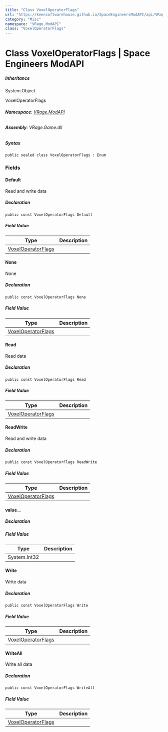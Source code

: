 ```yaml
---
title: "Class VoxelOperatorFlags"
url: "https://keensoftwarehouse.github.io/SpaceEngineersModAPI/api/VRage.ModAPI.VoxelOperatorFlags.html"
category: "Misc"
namespace: "VRage.ModAPI"
class: "VoxelOperatorFlags"
---
```


# Class VoxelOperatorFlags | Space Engineers ModAPI

##### Inheritance

System.Object

VoxelOperatorFlags

###### **Namespace**: [VRage.ModAPI](https://keensoftwarehouse.github.io/SpaceEngineersModAPI/api/VRage.ModAPI.html)

###### **Assembly**: VRage.Game.dll

##### Syntax

```
public sealed class VoxelOperatorFlags : Enum
```

### Fields

#### Default

Read and write data

##### Declaration

```
public const VoxelOperatorFlags Default
```

##### Field Value

| Type | Description |
| --- | --- |
| [VoxelOperatorFlags](https://keensoftwarehouse.github.io/SpaceEngineersModAPI/api/VRage.ModAPI.VoxelOperatorFlags.html) |     |

#### None

None

##### Declaration

```
public const VoxelOperatorFlags None
```

##### Field Value

| Type | Description |
| --- | --- |
| [VoxelOperatorFlags](https://keensoftwarehouse.github.io/SpaceEngineersModAPI/api/VRage.ModAPI.VoxelOperatorFlags.html) |     |

#### Read

Read data

##### Declaration

```
public const VoxelOperatorFlags Read
```

##### Field Value

| Type | Description |
| --- | --- |
| [VoxelOperatorFlags](https://keensoftwarehouse.github.io/SpaceEngineersModAPI/api/VRage.ModAPI.VoxelOperatorFlags.html) |     |

#### ReadWrite

Read and write data

##### Declaration

```
public const VoxelOperatorFlags ReadWrite
```

##### Field Value

| Type | Description |
| --- | --- |
| [VoxelOperatorFlags](https://keensoftwarehouse.github.io/SpaceEngineersModAPI/api/VRage.ModAPI.VoxelOperatorFlags.html) |     |

#### value\_\_

##### Declaration

##### Field Value

| Type | Description |
| --- | --- |
| System.Int32 |     |

#### Write

Write data

##### Declaration

```
public const VoxelOperatorFlags Write
```

##### Field Value

| Type | Description |
| --- | --- |
| [VoxelOperatorFlags](https://keensoftwarehouse.github.io/SpaceEngineersModAPI/api/VRage.ModAPI.VoxelOperatorFlags.html) |     |

#### WriteAll

Write all data

##### Declaration

```
public const VoxelOperatorFlags WriteAll
```

##### Field Value

| Type | Description |
| --- | --- |
| [VoxelOperatorFlags](https://keensoftwarehouse.github.io/SpaceEngineersModAPI/api/VRage.ModAPI.VoxelOperatorFlags.html) |     |